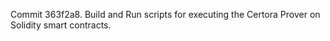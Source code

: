 Commit 363f2a8.                    Build and Run scripts for executing the Certora Prover on Solidity smart contracts.